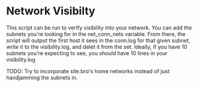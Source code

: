 # Network Visibilty
This script can be run to verify visibility into your network. You can add the subnets you're looking for in the net_conn_nets variable. From there, the script will output the first host it sees in the conn.log for that given subnet, write it to the visibility.log, and delet it from the set. Ideally, if you have 10 subnets you're expecting to see, you *should* have 10 lines in your visibility.log

TODO: Try to incorporate site.bro's home networks instead of just handjamming the subnets in.
